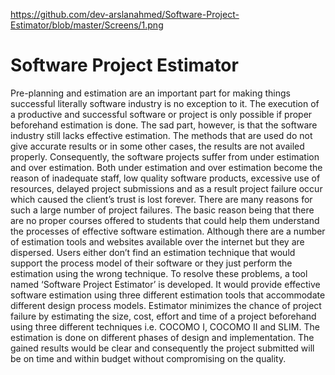 https://github.com/dev-arslanahmed/Software-Project-Estimator/blob/master/Screens/1.png

# Software Project Estimator
Pre-planning and estimation are an important part for making things successful literally software industry is no exception to it. The execution of a productive and successful software or project is only possible if proper beforehand estimation is done. The sad part, however, is that the software industry still lacks effective estimation. The methods that are used do not give accurate results or in some other cases, the results are not availed properly. Consequently, the software projects suffer from under estimation and over estimation. Both under estimation and over estimation become the reason of inadequate staff, low quality software products, excessive use of resources, delayed project submissions and as a result project failure occur which caused the client’s trust is lost forever. There are many reasons for such a large number of project failures. The basic reason being that there are no proper courses offered to students that could help them understand the processes of effective software estimation. Although there are a number of estimation tools and websites available over the internet but they are dispersed. Users either don’t find an estimation technique that would support the process model of their software or they just perform the estimation using the wrong technique. To resolve these problems, a tool named ‘Software Project Estimator’ is developed. It would provide effective software estimation using three different estimation tools that accommodate different design process models. Estimator minimizes the chance of project failure by estimating the size, cost, effort and time of a project beforehand using three different techniques i.e. COCOMO I, COCOMO II and SLIM. The estimation is done on different phases of design and implementation. The gained results would be clear and consequently the project submitted will be on time and within budget without compromising on the quality.  
 
